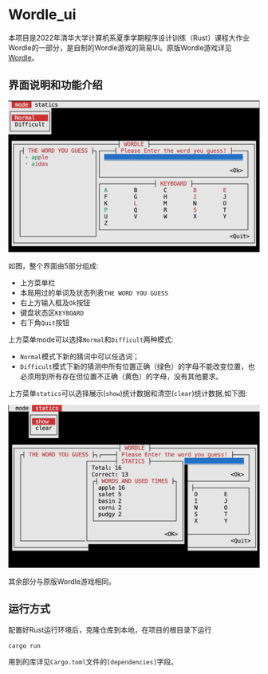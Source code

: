 # Wordle_ui
本项目是2022年清华大学计算机系夏季学期程序设计训练（Rust）课程大作业Wordle的一部分，是自制的Wordle游戏的简易UI。原版Wordle游戏详见[Wordle](https://wordlegame.org)。

## 界面说明和功能介绍

![图1](img/IMG2.jpeg "图1")

如图，整个界面由5部分组成:
 * 上方菜单栏
 * 本局用过的单词及状态列表`THE WORD YOU GUESS`
 * 右上方输入框及`Ok`按钮
 * 键盘状态区`KEYBOARD`
 * 右下角`Quit`按钮

上方菜单mode可以选择`Normal`和`Difficult`两种模式:
 * `Normal`模式下新的猜词中可以任选词；
 * `Difficult`模式下新的猜测中所有位置正确（绿色）的字母不能改变位置，也必须用到所有存在但位置不正确（黄色）的字母，没有其他要求。

上方菜单`statics`可以选择展示(`show`)统计数据和清空(`clear`)统计数据,如下图:

![图2](img/IMG1.jpeg "图2")

其余部分与原版Wordle游戏相同。

## 运行方式

配置好Rust运行环境后，克隆仓库到本地，在项目的根目录下运行
```bash
cargo run
```
用到的库详见`Cargo.toml`文件的`[dependencies]`字段。